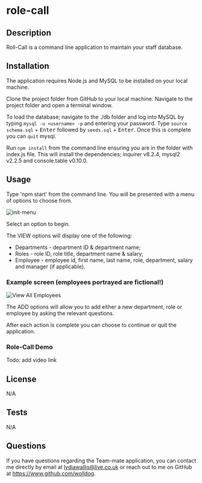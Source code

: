 # role-call

## Description

Roll-Call is a command line application to maintain your staff database. 

## Installation

The application requires Node.js and MySQL to be installed on your local machine. 

Clone the project folder from GitHub to your local machine.  Navigate to the project folder and open a terminal window.

To load the database; navigate to the ./db folder and log into MySQL by typing `mysql -u <username> -p` and entering your password. Type `source schema.sql` + <kbd>Enter</kbd> followed by `seeds.sql` + <kbd>Enter</kbd>. Once this is complete you can `quit` mysql.

Run `npm install` from the command line ensuring you are in the folder with index.js file. This will install the dependencies; inquirer v8.2.4, mysql2 v2.2.5 and console.table v0.10.0. 

## Usage

Type 'npm start' from the command line. You will be presented with a menu of options to choose from. 

![init-menu](https://user-images.githubusercontent.com/110208272/219264056-b2237fab-7e58-4ac1-a96b-357144a89f79.png)

Select an option to begin.

The VIEW options will display one of the following:

- Departments - department ID & department name;
- Roles - role ID, role title, department name & salary;
- Employee - employee id, first name, last name, role, department, salary and manager (if applicable).

### Example screen (employees portrayed are fictional!)

![View All Employees](https://user-images.githubusercontent.com/110208272/219263504-2fb4d4ef-bdaf-4782-93b1-2d8ed8717bdd.png)

The ADD options will allow you to add either a new department, role or employee by asking the relevant questions.

After each action is complete you can choose to continue or quit the application.

### Role-Call Demo
Todo: add video link

## License

N/A

## Tests

N/A

## Questions

  If you have questions regarding the Team-mate application,
  you can contact me directly by email at lydiawallis@live.co.uk or reach out
  to me on GitHub at https://www.github.com/wolldog.

